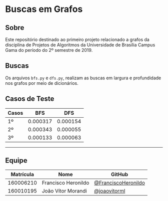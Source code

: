 # Buscas em Grafos

## Sobre

Este repositório destinado ao primeiro projeto relacionado a grafos da disciplina de Projetos de Algoritmos da Universidade de Brasília Campus Gama do período do 2º semestre de 2019.


## Buscas

Os arquivos `bfs.py` e `dfs.py`, realizam as buscas em largura e profundidade nos grafos por meio de dicionários.

## Casos de Teste

|Casos|BFS|DFS|
|-----|---|---|
|1º|0.000317|0.000154|
|2º|0.000343|0.000055|
|3º|0.000133|0.000063|

---

## Equipe 

|Matrícula|Nome|GitHub|
|---------|----|------|
|160006210| Francisco Heronildo|[@FranciscoHeronildo](github.com/FranciscoHeronildo)|
|160010195| João Vítor Morandi|[@joaovitorml](github.com/joaovitorml)|
